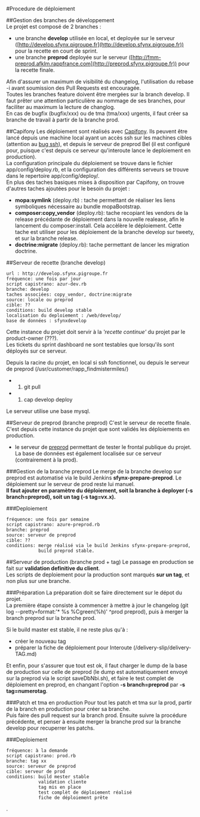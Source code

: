 #Procedure de déploiement

##Gestion des branches de développement   
Le projet est composé de 2 branches :

* une branche **develop** utilisée en local, et deployée sur le serveur  ([http://develop.sfynx.pigroupe.fr](http://develop.sfynx.pigroupe.fr))  pour la recette en court de sprint.
* une branche **preprod** deployée  sur le serveur  ([http://fmm-preprod.afklm.rappfrance.com](http://preprod.sfynx.pigroupe.fr))  pour la recette finale.

Afin d'assurer un maximum de visibilité du changelog, l'utilisation du rebase -i avant soumission des Pull Requests est encouragée.     
Toutes les branches feature doivent être mergées sur la branch develop. Il faut prêter une attention particulière au nommage de ses branches, pour faciliter au maximum la lecture de changlog.        
En cas de bugfix (bugfix/xxx) ou de tma (tma/xxx) urgents, il faut créer sa branche de travail à partir de la branche prod.    

##Capifony
Les déploiement sont réalisés avec [Capifony](http://capifony.org/). Ils peuvent être lancé depuis une machine local ayant un accès ssh sur les machines cibles (attention au [bug ssh](https://bugs.launchpad.net/ubuntu/+source/openssh/+bug/708493/comments/46)), et depuis le serveur de preprod Bel (il est configuré pour, puisque c'est depuis ce serveur qu'interoute lance le deploiement en production).    
La configuration principale du déploiement se trouve dans le fichier app/config/deploy.rb, et la configuration des différents serveurs se trouve dans le repertoire app/config/deploy/.    
En plus des taches basiques mises à disposition par Capifony, on trouve d'autres taches ajoutées pour le besoin du projet :

* **mopa:symlink** (deploy.rb) : tache permettant de réaliser les liens symboliques nécessaire au bundle mopaBootstrap.     
* **composer:copy_vendor** (deploy.rb): tache recopiant les vendors de la release précédante de déploiement dans la nouvelle realease, afin le lancement du composer:install. Cela accèlère le déploiement. Cette tache est utiliser pour les déploiement de la branche develop sur tweety, et sur la branche release.    
* **doctrine:migrate** (deploy.rb): tache permettant de lancer les migration doctrine. 

##Serveur de recette (branche develop)

    url : http://develop.sfynx.pigroupe.fr 
    fréquence: une fois par jour      
    script capistrano: azur-dev.rb
    branche: develop         
    taches associées: copy_vendor, doctrine:migrate
    source: locale ou preprod
    cible: ??
    conditions: build develop stable
    localisation du deploiement : /web/develop/
    base de données : sfynxdevelop

Cette instance du projet doit servir à la *'recette continue'* du projet par le product-owner (???).   
Les tickets du sprint dashboard ne sont testables que lorsqu'ils sont déployés sur ce serveur.    

Depuis la racine du projet, en local si ssh fonctionnel, ou depuis le serveur de preprod (/usr/customer/rapp_findmistermiles/)

* 1) git pull
* 1) cap develop deploy

Le serveur utilise une base mysql.     

##Serveur de preprod (branche preprod)
C'est le serveur de recette finale. C'est depuis cette instance du projet que sont validés les déploiements en production.

* le serveur de [preprod](http://preprod.sfynx.pigroupe.fr/) permettant de tester le frontal publique du projet. La base de données est également localisée sur ce serveur (contrairement à la prod).

###Gestion de la branche preprod
Le merge de la branche develop sur preprod est automatisé via le build Jenkins **sfynx-prepare-preprod**. 
Le déploiement sur le serveur de prod reste lui manuel.    
**Il faut ajouter en paramètre du déploiement, soit la branche à deployer (-s branch=preprod), soit un tag (-s tag=vx.x).**    

###Deploiement

    fréquence: une fois par semaine      
    script capistrano: azure-preprod.rb
    branche: preprod         
    source: serveur de preprod
    cible: ??
    conditions: merge réalisé via le build Jenkins sfynx-prepare-preprod, 
                build preprod stable.

##Serveur de production (branche prod + tag)
Le passage en production se fait sur **validation definitive du client**.    
Les scripts de deploiement pour la production sont marqués **sur un tag**, et non plus sur une branche.    

###Préparation
La préparation doit se faire directement sur le dépot du projet.    
La première étape consiste à commencer à mettre à jour le changelog (git log --pretty=format:'* %s %Cgreen(%h)' ^prod preprod), puis à merger la branch preprod sur la branche prod.  


Si le build master est stable, il ne reste plus qu'à :

* créer le nouveau tag
* préparer la fiche de déploiement pour Interoute (/delivery-slip/delivery-TAG.md)

Et enfin, pour s'assurer que tout est ok, il faut charger le dump de la base de production sur celle de preprod (le dump est automatiquement envoyé sur la preprod via le script saveDbNbi.sh), et faire le test complet de déploiement en preprod, en changant l'option **-s branch=preprod** par **-s tag=numerotag**.  

###Patch et tma en production
Pour tout les patch et tma sur la prod, partir de la branch en production pour créer sa branche.      
Puis faire des pull request sur la branch prod. Ensuite suivre la procédure précédente, et penser à ensuite merger la branche prod sur la branche develop pour recuperrer les patchs.
  

###Deploiement
     
    fréquence: à la demande         
    script capistrano: prod.rb
    branche: tag xx         
    source: serveur de preprod
    cible: serveur de prod
    conditions: build mester stable
                validation cliente
                tag mis en place
                test complèt de déploiement réalisé
                fiche de déploiement prête       


.